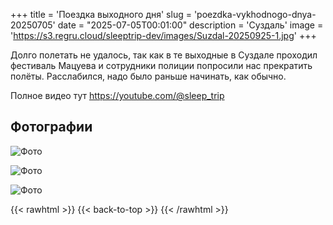 +++
title = 'Поездка выходного дня'
slug = 'poezdka-vykhodnogo-dnya-20250705'
date = "2025-07-05T00:01:00"
description = 'Суздаль'
image = 'https://s3.regru.cloud/sleeptrip-dev/images/Suzdal-20250925-1.jpg'
+++

Долго полетать не удалось, так как в те выходные в Суздале проходил фестиваль Мацуева и сотрудники полиции попросили нас прекратить полёты. 
Расслабился, надо было раньше начинать, как обычно.

Полное видео тут 
https://youtube.com/@sleep_trip

## Фотографии

![Фото](https://s3.regru.cloud/sleeptrip-dev/images/Suzdal-20250925-2.jpg)

![Фото](https://s3.regru.cloud/sleeptrip-dev/images/Suzdal-20250925-3.jpg)

![Фото](https://s3.regru.cloud/sleeptrip-dev/images/Suzdal-20250925-4.jpg)


{{< rawhtml >}}
{{< back-to-top >}}
{{< /rawhtml >}}
